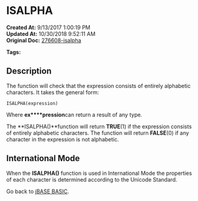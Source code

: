 # ISALPHA

**Created At:** 9/13/2017 1:00:19 PM  
**Updated At:** 10/30/2018 9:52:11 AM  
**Original Doc:** [276608-isalpha](https://docs.jbase.com/36868-jbase-basic/276608-isalpha)  

**Tags:**
<badge text='string manipulation' vertical='middle' />

## Description

The function will check that the expression consists of entirely alphabetic characters. It takes the general form:

```
ISALPHA(expression)
```

Where **ex****pression**can return a result of any type.

The **ISALPHA()**function will return **TRUE**(1) if the expression consists of entirely alphabetic characters. The function will return **FALSE**(0) if any character in the expression is not alphabetic.



## International Mode 

When the **ISALPHA()** function is used in International Mode the properties of each character is determined according to the Unicode Standard.



Go back to [jBASE BASIC](./../jbase-basic-programmers-reference-guide).
